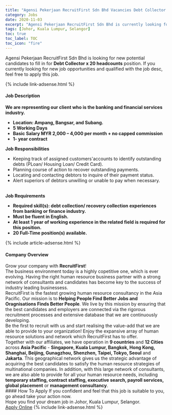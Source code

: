 ```yaml
---
title: "Agensi Pekerjaan RecruitFirst Sdn Bhd Vacancies Debt Collector x 20 headcounts" 
category: Jobs 
date: 2020-11-03 
excerpt: "Agensi Pekerjaan RecruitFirst Sdn Bhd is currently looking for suitable person to fill in the Debt Collector x 20 headcounts which positioned at Johor, Kuala Lumpur, Selangor" 
tags: [Johor, Kuala Lumpur, Selangor] 
toc: true 
toc_label: TOC 
toc_icon: "fire" 
--- 
```


<p>Agensi Pekerjaan RecruitFirst Sdn Bhd is looking for new potential candidates to fill in for <b>Debt Collector x 20 headcounts</b> position. If you currently looking for new job opportunities and qualified with the job desc, feel free to apply this job.
</p>{% include link-adsense.html %} 
<div><div><h4>Job Description</h4></div><div><div><span><div><div><strong>We are representing our client who is the banking and financial services industry.</strong></div><ul><li><strong>Location:&#160;</strong><strong>Ampang, Bangsar, and Subang.</strong></li><li><strong>5 Working Days</strong></li><li><strong>Basic Salary&#160;</strong><strong>MYR 2,000 &#8211; 4,000 per month + no capped commission</strong></li><li><strong>1- year contract&#160;</strong></li></ul><div><strong>Job Responsibilities</strong></div><ul><li>Keeping track of assigned customers'accounts to identify outstanding debts (PLoan/ Housing Loan/ Credit Card).</li><li>Planning course of action to recover outstanding payments.</li><li>Locating and contacting debtors to inquire of their payment status.</li><li>Alert superiors of debtors unwilling or unable to pay when necessary.<br>&#160;</li></ul><div><strong>Job Requirements</strong></div><ul><li><strong>Required skill(s): debt collection/ recovery collection experiences from banking or finance industry.</strong></li><li><strong>Must be fluent in English.</strong></li><li><strong>At least 1 year of working experience in the related field is required for this position.</strong></li><li><strong>20 Full-Time position(s) available.</strong></li></ul></div></span></div></div></div> 
{% include article-adsense.html %} 
<div><div><h4>Company Overview</h4></div><div><div><span><div><div>Grow your company with <strong>RecruitFirst</strong>!</div><div>The business environment today is a highly copetitive one, which is ever evolving. Having the right human resource business partner with a strong network of consultants and candidates has become key to the success of industry leading businessess.</div><div>RecruitFirst is the fastest growing human resource consultancy in the Asia Pacific. Our mission is to <strong>Helping People Find Better Jobs and Oragnisations Finds Better People</strong>. We live by this mission by ensuring that the best candidates and employers are connected via the rigorous recruitment processes and extensive database that we are continuously developing.</div><div>Be the first to recruit with us and start realising the value-add that we are able to provide to your organization! Enjoy the expansive array of human resource solutions and network which RecruitFirst has to offer.</div><div>Together with our affiliates, we have operation in <strong>9 countries</strong> and <strong>12 Cities</strong> across <strong>Asia Pacific</strong> - <strong>Singapore, Kuala Lumpur, Bangkok, Hong Kong, Shanghai, Beijing, Gunagzhou, Shenzhen, Taipei, Tokyo, Seoul</strong> and <strong>Jakarta</strong>. This geographical network gives us the strategic advantage of acquiring the best candidates to satisfy the human resource strategies of multinational companies. In addition, with this large network of consultants, we are also able to provide for all your human resource needs, including <strong>temporary staffing, contract staffing, executive search, payroll services, global placement</strong> or <strong>management consultancy</strong>.</div></div></span></div></div></div> 
#### How To Apply 
If you confident and feel that this job is suitable to you, go ahead take your action now. <br/> 
Hope you find your dream job in Johor, Kuala Lumpur, Selangor. <br/> 
<a href="https://www.jobstreet.com.my/en/job/debt-collector-x-20-headcounts-4416385?jobId=jobstreet-my-job-4416385&sectionRank=6&token=0~a6e619a8-d72b-4379-aaa4-1ff499d46496&fr=SRP%20View%20In%20New%20Ta" class="btn btn--info" target="_blank" rel="nofollow noopenner">Apply Online</a> 
{% include link-adsense.html %} 
